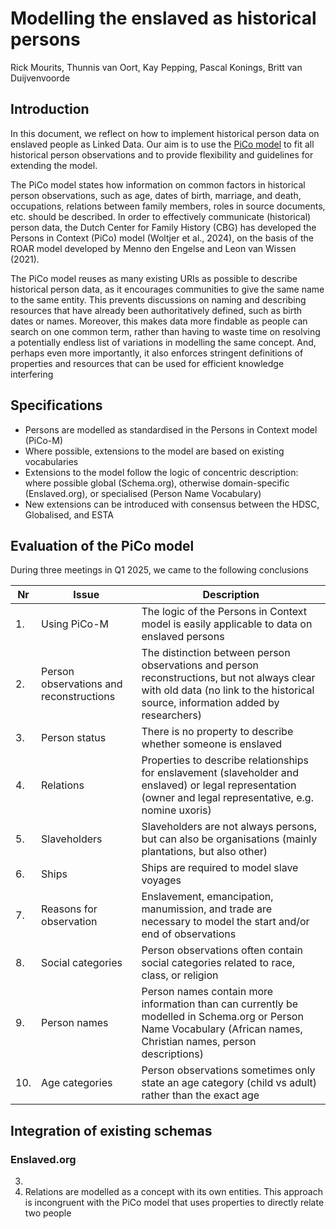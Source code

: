 # Modelling the enslaved as historical persons

Rick Mourits, Thunnis van Oort, Kay Pepping, Pascal Konings, Britt van Duijvenvoorde

## Introduction

In this document, we reflect on how to implement historical person data on enslaved people as Linked Data. Our aim is to use the [PiCo model](https://www.personsincontext.org) to fit all historical person observations  and to provide flexibility and guidelines for extending the model.

The PiCo model states how information on common factors in historical person observations, such as age, dates of birth, marriage, and death, occupations, relations between family members, roles in source documents, etc. should be described. In order to effectively communicate (historical) person data, the Dutch Center for Family History (CBG) has developed the Persons in Context (PiCo) model (Woltjer et al., 2024), on the basis of the ROAR model developed by Menno den Engelse and Leon van Wissen (2021). 

The PiCo model reuses as many existing URIs as possible to describe historical person data, as it encourages communities to give the same name to the same entity. This prevents discussions on naming and describing resources that have already been authoritatively defined, such as birth dates or names. Moreover, this makes data more findable as people can search on one common term, rather than having to waste time on resolving a potentially endless list of variations in modelling the same concept. And, perhaps even more importantly, it also enforces stringent definitions of properties and resources that can be used for efficient knowledge interfering

## Specifications
- Persons are modelled as standardised in the Persons in Context model (PiCo-M)
- Where possible, extensions to the model are based on existing vocabularies
- Extensions to the model follow the logic of concentric description: where possible global (Schema.org), otherwise domain-specific (Enslaved.org), or specialised (Person Name Vocabulary)
- New extensions can be introduced with consensus between the HDSC, Globalised, and ESTA

## Evaluation of the PiCo model
During three meetings in Q1 2025, we came to the following conclusions


| Nr | Issue | Description	  | 
|----|-------|----------------|
| 1. | Using PiCo-M | The logic of the Persons in Context model is easily applicable to data on enslaved persons |
| 2. | Person observations and reconstructions | The distinction between person observations and person reconstructions, but not always clear with old data (no link to the historical source, information added by researchers) |
| 3. | Person status | There is no property to describe whether someone is enslaved |
| 4. | Relations | Properties to describe relationships for enslavement (slaveholder and enslaved) or legal representation (owner and legal representative, e.g. nomine uxoris) |
| 5. | Slaveholders | Slaveholders are not always persons, but can also be organisations (mainly plantations, but also other) |
| 6. | Ships | Ships are required to model slave voyages |
| 7. | Reasons for observation | Enslavement, emancipation, manumission, and trade are necessary to model the start and/or end of observations |
| 8. | Social categories | Person observations often contain social categories related to race, class, or religion |
| 9. | Person names | Person names contain more information than can currently be modelled in Schema.org or Person Name Vocabulary (African names, Christian names, person descriptions) |
| 10. | Age categories | Person observations sometimes only state an age category (child vs adult) rather than the exact age |

## Integration of existing schemas

### Enslaved.org
3. 
4. Relations are modelled as a concept with its own entities. This approach is incongruent with the PiCo model that uses properties to directly relate two people
